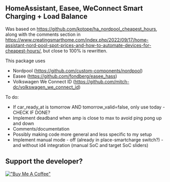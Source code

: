 ## HomeAssistant, Easee, WeConnect Smart Charging + Load Balance ##
Was based on https://github.com/kotope/ha_nordpool_cheapest_hours, along with the comments section in https://www.creatingsmarthome.com/index.php/2022/09/17/home-assistant-nord-pool-spot-prices-and-how-to-automate-devices-for-cheapest-hours/, but close to 100% is rewritten.

This package uses 
* Nordpool (https://github.com/custom-components/nordpool)
* Easee (https://github.com/fondberg/easee_hass)
* Volkswagen We Connect ID (https://github.com/mitch-dc/volkswagen_we_connect_id)

To do:
* If car_ready_at is tomorrow AND tomorrow_valid=false, only use today - CHECK IF DONE?
* Implement deadband when amp is close to max to avoid ping pong up and down
* Comments/documentation
* Possibly making code more general and less specific to my setup
* Implement manual mode - off (already in place-smartcharge switch?) - and without id4 integration (manual SoC and target SoC sliders)




## Support the developer?
[!["Buy Me A Coffee"](https://www.buymeacoffee.com/assets/img/custom_images/orange_img.png)](https://www.buymeacoffee.com/fransakeson)

